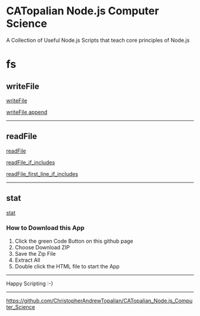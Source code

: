 # CATopalian Node.js Computer Science
A Collection of Useful Node.js Scripts that teach core principles of Node.js

# fs

## writeFile
[writeFile](src/js/fs/001_writeFile/001_writeFile/writeFile.js)

[writeFile append](src/js/fs/001_writeFile/002_writeFile_append/writeFile_append.js)

---

## readFile
[readFile](src/js/fs/002_readFile/001_readFile/readFile.js)

[readFile_if_includes](src/js/fs/002_readFile/002_readFile_if_includes/readFile_if_includes.js)

[readFile_first_line_if_includes](src/js/fs/002_readFile/003_readFile_first_line_if_includes/readFile_first_line_if_includes.js)

---

## stat
[stat](src/js/fs/003_stat/001_stat/stat.js)

### How to Download this App
1. Click the green Code Button on this github page
2. Choose Download ZIP
3. Save the Zip File
4. Extract All
5. Double click the HTML file to start the App

---

Happy Scripting :-)

---

https://github.com/ChristopherAndrewTopalian/CATopalian_Node.js_Computer_Science